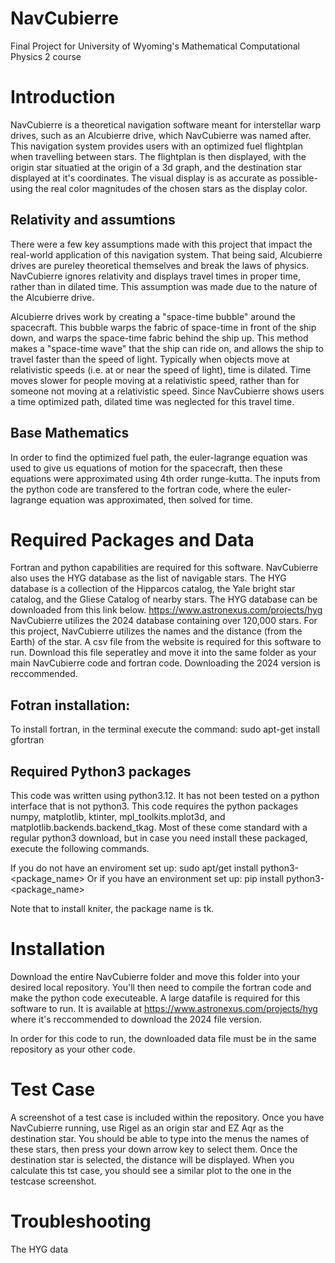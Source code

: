 # NavCubierre
Final Project for University of Wyoming's Mathematical Computational Physics 2 course

# Introduction
NavCubierre is a theoretical navigation software meant for interstellar warp drives, such as an Alcubierre drive, which NavCubierre was named after. This navigation system provides users with an optimized fuel flightplan when travelling between stars. The flightplan is then displayed, with the origin star situatied at the origin of a 3d graph, and the destination star displayed at it's coordinates. The visual display is as accurate as possible- using the real color magnitudes of the chosen stars as the display color.  

## Relativity and assumtions
There were a few key assumptions made with this project that impact the real-world application of this navigation system. That being said, Alcubierre drives are pureley theoretical themselves and break the laws of physics. NavCubierre ignores relativity and displays travel times in proper time, rather than in dilated time. This assumption was made due to the nature of the Alcubierre drive.

Alcubierre drives work by creating a "space-time bubble" around the spacecraft. This bubble warps the fabric of space-time in front of the ship down, and warps the space-time fabric behind the ship up. This method makes a "space-time wave" that the ship can ride on, and allows the ship to travel faster than the speed of light. 
Typically when objects move at relativistic speeds (i.e. at or near the speed of light), time is dilated. Time moves slower for people moving at a relativistic speed, rather than for someone not moving at a relativistic speed. Since NavCubierre shows users a time optimized path, dilated time was neglected for this travel time.

## Base Mathematics
In order to find the optimized fuel path, the euler-lagrange equation was used to give us equations of motion for the spacecraft, then these equations were approximated using 4th order runge-kutta. The inputs from the python code are transfered to the fortran code, where the euler-lagrange equation was approximated, then solved for time.

# Required Packages and Data
Fortran and python capabilities are required for this software. NavCubierre also uses the HYG database as the list of navigable stars. The HYG database is a collection of the Hipparcos catalog, the Yale bright star catalog, and the Gliese Catalog of nearby stars. The HYG database can be downloaded from this link below. 
https://www.astronexus.com/projects/hyg
NavCubierre utilizes the 2024 database containing over 120,000 stars. For this project, NavCubierre utilizes the names and the distance (from the Earth) of the star. A csv file from the website is required for this software to run. Download this file seperatley and move it into the same folder as your main NavCubierre code and fortran code. Downloading the 2024 version is reccommended. 

## Fotran installation:
To install fortran, in the terminal execute the command:
  sudo apt-get install gfortran

## Required Python3 packages
This code was written using python3.12. It has not been tested on a python interface that is not python3. This code requires the python packages numpy, matplotlib, ktinter, mpl_toolkits.mplot3d, and matplotlib.backends.backend_tkag. Most of these come standard with a regular python3 download, but in case you need install these packaged, execute the following commands.

If you do not have an enviroment set up:
  sudo apt/get install python3-<package_name>
Or if you have an environment set up:
  pip install python3-<package_name>

Note that to install kniter, the package name is tk. 

# Installation
Download the entire NavCubierre folder and move this folder into your desired local repository. You'll then need to compile the fortran code and make the python code executeable. A large datafile is required for this software to run. It is available at https://www.astronexus.com/projects/hyg where it's reccommended to download the 2024 file version. 

In order for this code to run, the downloaded data file must be in the same repository as your other code. 

# Test Case
A screenshot of a test case is included within the repository. Once you have NavCubierre running, use Rigel as an origin star and EZ Aqr as the destination star. You should be able to type into the menus the names of these stars, then press your down arrow key to select them. Once the destination star is selected, the distance will be displayed. When you calculate this tst case, you should see a similar plot to the one in the testcase screenshot. 

# Troubleshooting
The HYG data
